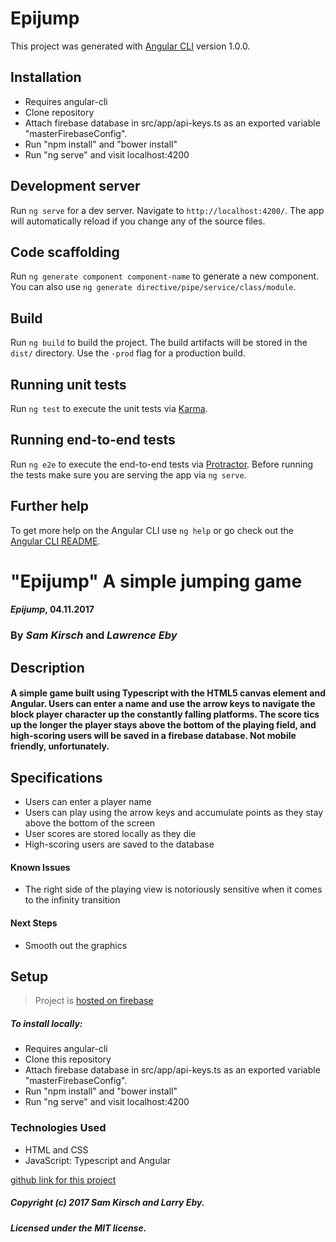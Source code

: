 # Epijump

This project was generated with [Angular CLI](https://github.com/angular/angular-cli) version 1.0.0.

## Installation
* Requires angular-cli
* Clone repository
* Attach firebase database in src/app/api-keys.ts as an exported variable "masterFirebaseConfig".
* Run "npm install" and "bower install"
* Run "ng serve" and visit localhost:4200

## Development server

Run `ng serve` for a dev server. Navigate to `http://localhost:4200/`. The app will automatically reload if you change any of the source files.

## Code scaffolding

Run `ng generate component component-name` to generate a new component. You can also use `ng generate directive/pipe/service/class/module`.

## Build

Run `ng build` to build the project. The build artifacts will be stored in the `dist/` directory. Use the `-prod` flag for a production build.

## Running unit tests

Run `ng test` to execute the unit tests via [Karma](https://karma-runner.github.io).

## Running end-to-end tests

Run `ng e2e` to execute the end-to-end tests via [Protractor](http://www.protractortest.org/).
Before running the tests make sure you are serving the app via `ng serve`.

## Further help

To get more help on the Angular CLI use `ng help` or go check out the [Angular CLI README](https://github.com/angular/angular-cli/blob/master/README.md).

# "Epijump" A simple jumping game

#### _Epijump_, 04.11.2017

### By _Sam Kirsch_ and _Lawrence Eby_

## Description

#### A simple game built using Typescript with the HTML5 canvas element and Angular. Users can enter a name and use the arrow keys to navigate the block player character up the constantly falling platforms. The score tics up the longer the player stays above the bottom of the playing field, and high-scoring users will be saved in a firebase database. Not mobile friendly, unfortunately.

## Specifications

* Users can enter a player name
* Users can play using the arrow keys and accumulate points as they stay above the bottom of the screen
* User scores are stored locally as they die
* High-scoring users are saved to the database

#### Known Issues

* The right side of the playing view is notoriously sensitive when it comes to the infinity transition

#### Next Steps

* Smooth out the graphics

## Setup

> Project is [hosted on firebase](https://epijump.firebaseapp.com)

##### To install locally:
* Requires angular-cli
* Clone this repository
* Attach firebase database in src/app/api-keys.ts as an exported variable "masterFirebaseConfig".
* Run "npm install" and "bower install"
* Run "ng serve" and visit localhost:4200

### Technologies Used

* HTML and CSS
* JavaScript: Typescript and Angular

[github link for this project](https://github.com/denalisk/epijump)

##### Copyright (c) 2017 Sam Kirsch and Larry Eby.

##### Licensed under the MIT license.
